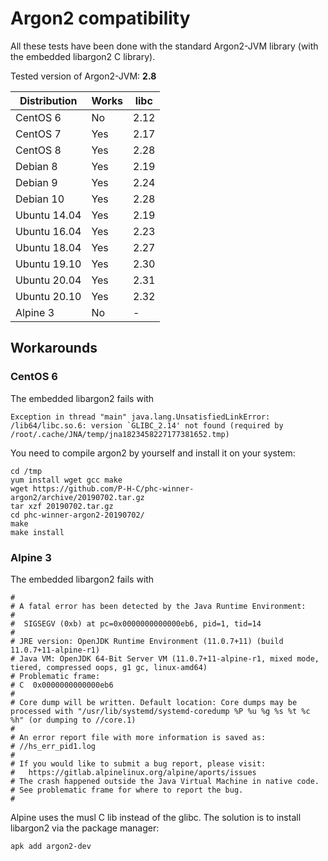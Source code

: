 # Argon2 compatibility

All these tests have been done with the standard Argon2-JVM library (with the embedded libargon2 C library).

Tested version of Argon2-JVM: **2.8**

| Distribution | Works | libc |
|--------------|-------|------|
| CentOS 6     | No    | 2.12 |
| CentOS 7     | Yes   | 2.17 |
| CentOS 8     | Yes   | 2.28 |
| Debian 8     | Yes   | 2.19 |
| Debian 9     | Yes   | 2.24 |
| Debian 10    | Yes   | 2.28 |
| Ubuntu 14.04 | Yes   | 2.19 |
| Ubuntu 16.04 | Yes   | 2.23 |
| Ubuntu 18.04 | Yes   | 2.27 |
| Ubuntu 19.10 | Yes   | 2.30 |
| Ubuntu 20.04 | Yes   | 2.31 |
| Ubuntu 20.10 | Yes   | 2.32 |
| Alpine 3     | No    | -    |

## Workarounds

### CentOS 6

The embedded libargon2 fails with 

```
Exception in thread "main" java.lang.UnsatisfiedLinkError: /lib64/libc.so.6: version `GLIBC_2.14' not found (required by /root/.cache/JNA/temp/jna1823458227177381652.tmp)
```

You need to compile argon2 by yourself and install it on your system:

```
cd /tmp
yum install wget gcc make
wget https://github.com/P-H-C/phc-winner-argon2/archive/20190702.tar.gz
tar xzf 20190702.tar.gz
cd phc-winner-argon2-20190702/
make
make install
```

### Alpine 3

The embedded libargon2 fails with

```
#
# A fatal error has been detected by the Java Runtime Environment:
#
#  SIGSEGV (0xb) at pc=0x0000000000000eb6, pid=1, tid=14
#
# JRE version: OpenJDK Runtime Environment (11.0.7+11) (build 11.0.7+11-alpine-r1)
# Java VM: OpenJDK 64-Bit Server VM (11.0.7+11-alpine-r1, mixed mode, tiered, compressed oops, g1 gc, linux-amd64)
# Problematic frame:
# C  0x0000000000000eb6
#
# Core dump will be written. Default location: Core dumps may be processed with "/usr/lib/systemd/systemd-coredump %P %u %g %s %t %c %h" (or dumping to //core.1)
#
# An error report file with more information is saved as:
# //hs_err_pid1.log
#
# If you would like to submit a bug report, please visit:
#   https://gitlab.alpinelinux.org/alpine/aports/issues
# The crash happened outside the Java Virtual Machine in native code.
# See problematic frame for where to report the bug.
#
```

Alpine uses the musl C lib instead of the glibc. The solution is to install libargon2 via the package manager:

```
apk add argon2-dev
```